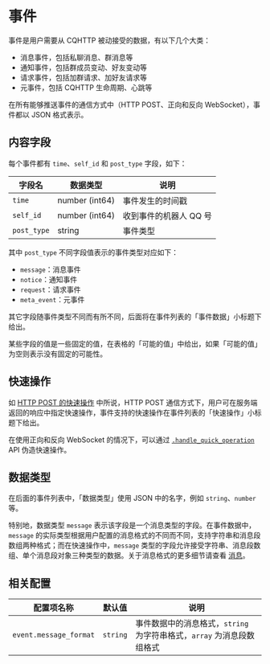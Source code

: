 # 事件

事件是用户需要从 CQHTTP 被动接受的数据，有以下几个大类：

- 消息事件，包括私聊消息、群消息等
- 通知事件，包括群成员变动、好友变动等
- 请求事件，包括加群请求、加好友请求等
- 元事件，包括 CQHTTP 生命周期、心跳等

在所有能够推送事件的通信方式中（HTTP POST、正向和反向 WebSocket），事件都以 JSON 格式表示。

## 内容字段

每个事件都有 `time`、`self_id` 和 `post_type` 字段，如下：

| 字段名 | 数据类型 | 说明 |
| ----- | ------- | ---- |
| `time` | number (int64) | 事件发生的时间戳 |
| `self_id` | number (int64) | 收到事件的机器人 QQ 号 |
| `post_type` | string | 事件类型 |

其中 `post_type` 不同字段值表示的事件类型对应如下：

- `message`：消息事件
- `notice`：通知事件
- `request`：请求事件
- `meta_event`：元事件

其它字段随事件类型不同而有所不同，后面将在事件列表的「事件数据」小标题下给出。

某些字段的值是一些固定的值，在表格的「可能的值」中给出，如果「可能的值」为空则表示没有固定的可能性。

## 快速操作

如 [HTTP POST 的快速操作](../communication/http-post.md#快速操作) 中所说，HTTP POST 通信方式下，用户可在服务端返回的响应中指定快速操作，事件支持的快速操作在事件列表的「快速操作」小标题下给出。

在使用正向和反向 WebSocket 的情况下，可以通过 [`.handle_quick_operation`](../api/hidden.md#handle-quick-operation-对事件执行快速操作) API 伪造快速操作。

## 数据类型

在后面的事件列表中，「数据类型」使用 JSON 中的名字，例如 `string`、`number` 等。

特别地，数据类型 `message` 表示该字段是一个消息类型的字段。在事件数据中，`message` 的实际类型根据用户配置的消息格式的不同而不同，支持字符串和消息段数组两种格式；而在快速操作中，`message` 类型的字段允许接受字符串、消息段数组、单个消息段对象三种类型的数据。关于消息格式的更多细节请查看 [消息](../message/)。

## 相关配置

| 配置项名称 | 默认值 | 说明 |
| -------- | ------ | --- |
| `event.message_format` | `string` | 事件数据中的消息格式，`string` 为字符串格式，`array` 为消息段数组格式 |
